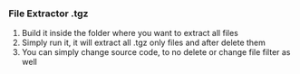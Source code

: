 <h3>File Extractor .tgz</h3>
<ol>
	<li>Build it inside the folder where you want to extract all files</li>
	<li>Simply run it, it will extract all .tgz only files and after delete them</li>
	<li>You can simply change source code, to no delete or change file filter as well</li>
</ol>